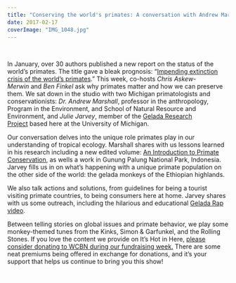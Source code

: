 ```yaml
---
title: "Conserving the world's primates: A conversation with Andrew Marshall and Julie Jarvey"
date: 2017-02-17
coverImage: "IMG_1048.jpg"
---
```


 

In January, over 30 authors published a new report on the status of the world’s primates. The title gave a bleak prognosis: “[Impending extinction crisis of the world’s primates](http://advances.sciencemag.org/content/3/1/e1600946).” This week, co-hosts _Chris Askew-Merwin_ and _Ben Finkel_ ask why primates matter and how we can preserve them. We sat down in the studio with two Michigan primatologists and conservationists: _Dr. Andrew Marshall_, professor in the anthropology, Program in the Environment, and School of Natural Resource and Environment, and _Julie Jarvey_, member of the [Gelada Research Project](https://sites.lsa.umich.edu/gelada/people/) based here at the University of Michigan.

Our conversation delves into the unique role primates play in our understanding of tropical ecology. Marshall shares with us lessons learned in his research including a new edited volume: [An Introduction to Primate Conservation](https://global.oup.com/academic/product/an-introduction-to-primate-conservation-9780198703389?cc=us&lang=en&), as wells a work in Gunung Palung National Park, Indonesia. Jarvey fills us in on what’s happening with a unique primate population on the other side of the world: the gelada monkeys of the Ethiopian highlands.

We also talk actions and solutions, from guidelines for being a tourist visiting primate countries, to being consumers here at home. Jarvey shares with us some outreach, including the hilarious and educational [Gelada Rap video](https://vimeo.com/152224929).

Between telling stories on global issues and primate behavior, we play some monkey-themed tunes from the Kinks, Simon & Garfunkel, and the Rolling Stones. If you love the content we provide on It’s Hot in Here, [please consider donating to WCBN during our fundraising week.](http://wcbn.org/donate) There are some neat premiums being offered in exchange for donations, and it’s your support that helps us continue to bring you this show!

![](images/cleardot.gif)
